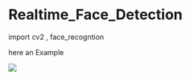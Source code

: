 <h1>Realtime_Face_Detection</h1>
import cv2 , face_recogntion
<br>
<p>here  an Example</p>
<img src="https://cdn.discordapp.com/attachments/865789808630431774/865884081049174026/unknown.png">
